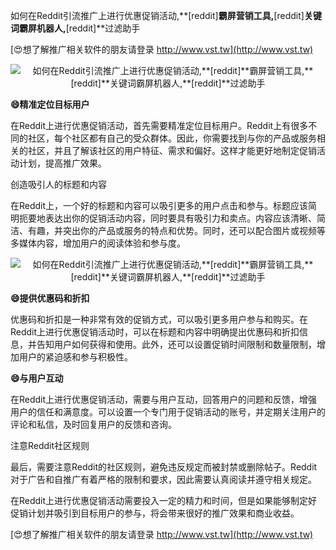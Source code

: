 如何在Reddit引流推广上进行优惠促销活动,**[reddit]**霸屏营销工具,**[reddit]**关键词霸屏机器人,**[reddit]**过滤助手

[😍想了解推广相关软件的朋友请登录 http://www.vst.tw](http://www.vst.tw)

 <center><img src="https://vst.tw/MP4/tuiguang/png/3.png" alt="如何在Reddit引流推广上进行优惠促销活动,**[reddit]**霸屏营销工具,**[reddit]**关键词霸屏机器人,**[reddit]**过滤助手"></center>

**😄精准定位目标用户**

在Reddit上进行优惠促销活动，首先需要精准定位目标用户。Reddit上有很多不同的社区，每个社区都有自己的受众群体。因此，你需要找到与你的产品或服务相关的社区，并且了解该社区的用户特征、需求和偏好。这样才能更好地制定促销活动计划，提高推广效果。

创造吸引人的标题和内容

在Reddit上，一个好的标题和内容可以吸引更多的用户点击和参与。标题应该简明扼要地表达出你的促销活动内容，同时要具有吸引力和卖点。内容应该清晰、简洁、有趣，并突出你的产品或服务的特点和优势。同时，还可以配合图片或视频等多媒体内容，增加用户的阅读体验和参与度。

 <center><img src="https://vst.tw/MP4/tuiguang/png/7.png" alt="如何在Reddit引流推广上进行优惠促销活动,**[reddit]**霸屏营销工具,**[reddit]**关键词霸屏机器人,**[reddit]**过滤助手"></center>

**😄提供优惠码和折扣**

优惠码和折扣是一种非常有效的促销方式，可以吸引更多用户参与和购买。在Reddit上进行优惠促销活动时，可以在标题和内容中明确提出优惠码和折扣信息，并告知用户如何获得和使用。此外，还可以设置促销时间限制和数量限制，增加用户的紧迫感和参与积极性。

**😄与用户互动**

在Reddit上进行优惠促销活动，需要与用户互动，回答用户的问题和反馈，增强用户的信任和满意度。可以设置一个专门用于促销活动的账号，并定期关注用户的评论和私信，及时回复用户的反馈和咨询。

注意Reddit社区规则

最后，需要注意Reddit的社区规则，避免违反规定而被封禁或删除帖子。Reddit对于广告和自推广有着严格的限制和要求，因此需要认真阅读并遵守相关规定。

在Reddit上进行优惠促销活动需要投入一定的精力和时间，但是如果能够制定好促销计划并吸引到目标用户的参与，将会带来很好的推广效果和商业收益。

[😍想了解推广相关软件的朋友请登录 http://www.vst.tw](http://www.vst.tw)




